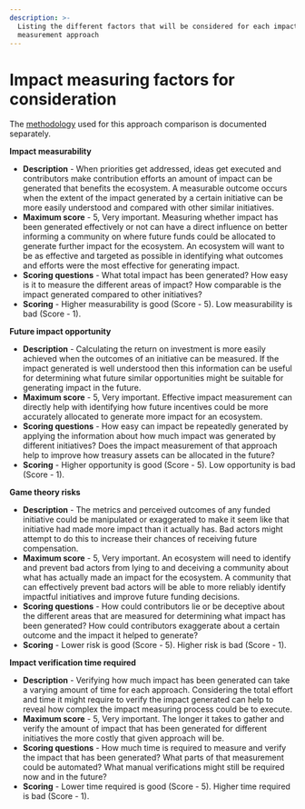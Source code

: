 ```yaml
---
description: >-
  Listing the different factors that will be considered for each impact
  measurement approach
---
```


# Impact measuring factors for consideration

The [methodology](https://docs.treasuries.co/analysis/approach-comparison-methodology) used for this approach comparison is documented separately.



**Impact measurability**

* **Description** - When priorities get addressed, ideas get executed and contributors make contribution efforts an amount of impact can be generated that benefits the ecosystem. A measurable outcome occurs when the extent of the impact generated by a certain initiative can be more easily understood and compared with other similar initiatives.
* **Maximum score** - 5, Very important. Measuring whether impact has been generated effectively or not can have a direct influence on better informing a community on where future funds could be allocated to generate further impact for the ecosystem. An ecosystem will want to be as effective and targeted as possible in identifying what outcomes and efforts were the most effective for generating impact.
* **Scoring questions** - What total impact has been generated? How easy is it to measure the different areas of impact? How comparable is the impact generated compared to other initiatives?
* **Scoring** - Higher measurability is good (Score - 5). Low measurability is bad (Score - 1).



**Future impact opportunity**

* **Description** - Calculating the return on investment is more easily achieved when the outcomes of an initiative can be measured. If the impact generated is well understood then this information can be useful for determining what future similar opportunities might be suitable for generating impact in the future.
* **Maximum score** - 5, Very important. Effective impact measurement can directly help with identifying how future incentives could be more accurately allocated to generate more impact for an ecosystem.
* **Scoring questions** - How easy can impact be repeatedly generated by applying the information about how much impact was generated by different initiatives? Does the impact measurement of that approach help to improve how treasury assets can be allocated in the future?
* **Scoring** - Higher opportunity is good (Score - 5). Low opportunity is bad (Score - 1).



**Game theory risks**

* **Description** - The metrics and perceived outcomes of any funded initiative could be manipulated or exaggerated to make it seem like that initiative had made more impact than it actually has. Bad actors might attempt to do this to increase their chances of receiving future compensation.
* **Maximum score** - 5, Very important. An ecosystem will need to identify and prevent bad actors from lying to and deceiving a community about what has actually made an impact for the ecosystem. A community that can effectively prevent bad actors will be able to more reliably identify impactful initiatives and improve future funding decisions.
* **Scoring questions** - How could contributors lie or be deceptive about the different areas that are measured for determining what impact has been generated? How could contributors exaggerate about a certain outcome and the impact it helped to generate?
* **Scoring** - Lower risk is good (Score - 5). Higher risk is bad (Score - 1).



**Impact verification time required**

* **Description** - Verifying how much impact has been generated can take a varying amount of time for each approach. Considering the total effort and time it might require to verify the impact generated can help to reveal how complex the impact measuring process could be to execute.
* **Maximum score** - 5, Very important. The longer it takes to gather and verify the amount of impact that has been generated for different initiatives the more costly that given approach will be.
* **Scoring questions** - How much time is required to measure and verify the impact that has been generated? What parts of that measurement could be automated? What manual verifications might still be required now and in the future?
* **Scoring** - Lower time required is good (Score - 5). Higher time required is bad (Score - 1).
